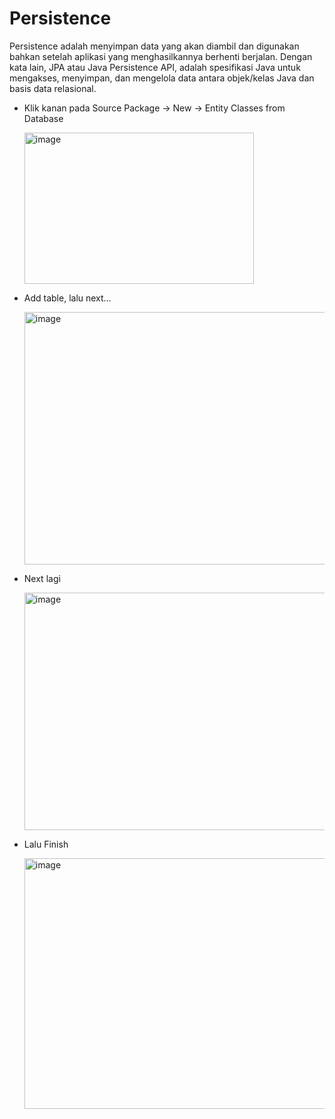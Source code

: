 # Persistence
  Persistence adalah menyimpan data yang akan diambil dan digunakan bahkan setelah aplikasi yang menghasilkannya berhenti berjalan. Dengan kata lain, JPA atau Java Persistence API, adalah spesifikasi Java untuk mengakses, menyimpan, dan mengelola data antara objek/kelas Java dan basis data relasional.

- Klik kanan pada Source Package -> New -> Entity Classes from Database
   
    <img width="367" height="242" alt="image" src="https://github.com/user-attachments/assets/a4990c15-9c89-4e01-b97d-49258bc668a8" />

- Add table, lalu next…
  
  <img width="560" height="404" alt="image" src="https://github.com/user-attachments/assets/377bf840-7755-46bb-bf54-f58ac44d7b0a" />

- Next lagi

   <img width="559" height="380" alt="image" src="https://github.com/user-attachments/assets/7b4bb502-ae88-403e-b295-0250d9dc6807" />

- Lalu Finish

  <img width="591" height="401" alt="image" src="https://github.com/user-attachments/assets/de336f1b-bc74-458a-ab19-3e217db28538" />

